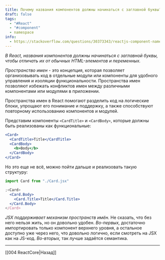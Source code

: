 ```yaml
---
title: Почему названия компонентов должны начинаться с заглавной буквы?
draft: false
tags:
  - "#React"
  - "#component"
  - namespace
info:
  - https://stackoverflow.com/questions/30373343/reactjs-component-names-must-begin-with-capital-letters
---
```

_В React, названия компонентов должны начинаться с заглавной буквы, чтобы отличать их от обычных HTML-элементов и переменных._

_Пространство имен_ - это концепция, которая позволяет организовывать код в отдельные модули или компоненты для удобного управления и изоляции функциональности. Пространства имен позволяют избежать конфликтов имен между различными компонентами или модулями в приложении.

Пространства имен в React помогают разделить код на логические блоки, упрощают его понимание и поддержку, а также способствуют повторному использованию компонентов и модулей.

Представим компоненты `<CardTitle>` и `<CardBody>`, которые должны быть реализованы как функциональные:

```jsx
<Card>
  <CardTitle>Title</CardTitle>
  <CardBody>
    <b>Body</b>
  </CardBody>
</Card>
```

Но это еще не всё, можно пойти дальше и реализовать такую структуру:

```jsx
import Card from "./Card.jsx"

;<Card>
  <Card.Body>
    <Card.Title>Title</Card.Title>
  </Card.Body>
</Card>
```

_JSX поддерживает механизм пространств имён._ Не сказать, что без него нельзя жить, но он довольно удобен.
_Во-первых,_ достаточно импортировать только компонент верхнего уровня, а остальное доступно уже через него, что довольно логично, если смотреть на JSX как на JS-код.
_Во-вторых,_ так лучше задаётся семантика.

---

[[004 ReactCore|Назад]]
